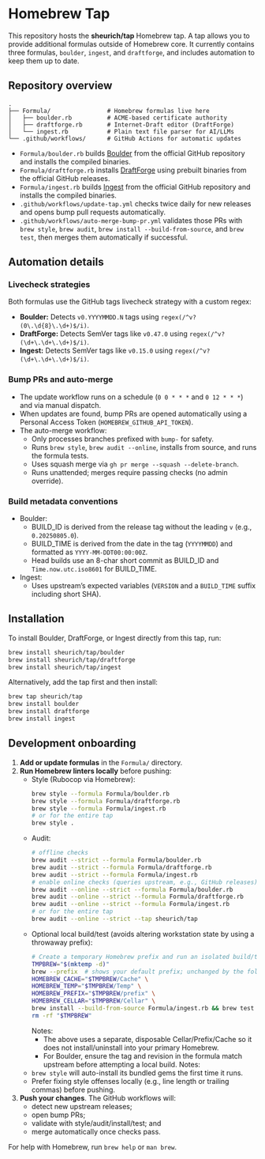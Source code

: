 # Homebrew Tap

This repository hosts the **sheurich/tap** Homebrew tap. A tap allows you to provide
additional formulas outside of Homebrew core. It currently contains three formulas,
`boulder`, `ingest`, and `draftforge`, and includes automation to keep them up to date.

## Repository overview

```
.
├── Formula/                # Homebrew formulas live here
│   ├── boulder.rb          # ACME-based certificate authority
│   ├── draftforge.rb       # Internet-Draft editor (DraftForge)
│   └── ingest.rb           # Plain text file parser for AI/LLMs
└── .github/workflows/      # GitHub Actions for automatic updates
```

- `Formula/boulder.rb` builds [Boulder](https://github.com/letsencrypt/boulder) from the official GitHub repository and
  installs the compiled binaries.
- `Formula/draftforge.rb` installs [DraftForge](https://github.com/ietf-tools/editor) using prebuilt binaries
  from the official GitHub releases.
- `Formula/ingest.rb` builds [Ingest](https://github.com/sammcj/ingest) from the official GitHub repository and
  installs the compiled binaries.
- `.github/workflows/update-tap.yml` checks twice daily for new releases and
  opens bump pull requests automatically.
- `.github/workflows/auto-merge-bump-pr.yml` validates those PRs with
  `brew style`, `brew audit`, `brew install --build-from-source`, and `brew test`,
  then merges them automatically if successful.

## Automation details

### Livecheck strategies

Both formulas use the GitHub tags livecheck strategy with a custom regex:
- **Boulder:** Detects `v0.YYYYMMDD.N` tags using `regex(/^v?(0\.\d{8}\.\d+)$/i)`.
- **DraftForge:** Detects SemVer tags like `v0.47.0` using `regex(/^v?(\d+\.\d+\.\d+)$/i)`.
- **Ingest:** Detects SemVer tags like `v0.15.0` using `regex(/^v?(\d+\.\d+\.\d+)$/i)`.

### Bump PRs and auto-merge

- The update workflow runs on a schedule (`0 0 * * *` and `0 12 * * *`) and via manual dispatch.
- When updates are found, bump PRs are opened automatically using a Personal Access Token (`HOMEBREW_GITHUB_API_TOKEN`).
- The auto-merge workflow:
  - Only processes branches prefixed with `bump-` for safety.
  - Runs `brew style`, `brew audit --online`, installs from source, and runs the formula tests.
  - Uses squash merge via `gh pr merge --squash --delete-branch`.
  - Runs unattended; merges require passing checks (no admin override).

### Build metadata conventions

- Boulder:
  - BUILD_ID is derived from the release tag without the leading `v` (e.g., `0.20250805.0`).
  - BUILD_TIME is derived from the date in the tag (`YYYYMMDD`) and formatted as `YYYY-MM-DDT00:00:00Z`.
  - Head builds use an 8-char short commit as BUILD_ID and `Time.now.utc.iso8601` for BUILD_TIME.
- Ingest:
  - Uses upstream’s expected variables (`VERSION` and a `BUILD_TIME` suffix including short SHA).

## Installation

To install Boulder, DraftForge, or Ingest directly from this tap, run:

```bash
brew install sheurich/tap/boulder
brew install sheurich/tap/draftforge
brew install sheurich/tap/ingest
```

Alternatively, add the tap first and then install:

```bash
brew tap sheurich/tap
brew install boulder
brew install draftforge
brew install ingest
```

## Development onboarding

1. **Add or update formulas** in the `Formula/` directory.
2. **Run Homebrew linters locally** before pushing:
   - Style (Rubocop via Homebrew):
     ```bash
     brew style --formula Formula/boulder.rb
     brew style --formula Formula/draftforge.rb
     brew style --formula Formula/ingest.rb
     # or for the entire tap
     brew style .
     ```
   - Audit:
     ```bash
     # offline checks
     brew audit --strict --formula Formula/boulder.rb
     brew audit --strict --formula Formula/draftforge.rb
     brew audit --strict --formula Formula/ingest.rb
     # enable online checks (queries upstream, e.g., GitHub releases)
     brew audit --online --strict --formula Formula/boulder.rb
     brew audit --online --strict --formula Formula/draftforge.rb
     brew audit --online --strict --formula Formula/ingest.rb
     # or for the entire tap
     brew audit --online --strict --tap sheurich/tap
     ```
   - Optional local build/test (avoids altering workstation state by using a throwaway prefix):
     ```bash
     # Create a temporary Homebrew prefix and run an isolated build/test
     TMPBREW="$(mktemp -d)"
     brew --prefix  # shows your default prefix; unchanged by the following
     HOMEBREW_CACHE="$TMPBREW/Cache" \
     HOMEBREW_TEMP="$TMPBREW/Temp" \
     HOMEBREW_PREFIX="$TMPBREW/prefix" \
     HOMEBREW_CELLAR="$TMPBREW/Cellar" \
     brew install --build-from-source Formula/ingest.rb && brew test Formula/ingest.rb
     rm -rf "$TMPBREW"
     ```
     Notes:
     - The above uses a separate, disposable Cellar/Prefix/Cache so it does not install/uninstall into your primary Homebrew.
     - For Boulder, ensure the tag and revision in the formula match upstream before attempting a local build.
   Notes:
   - `brew style` will auto-install its bundled gems the first time it runs.
   - Prefer fixing style offenses locally (e.g., line length or trailing commas) before pushing.
3. **Push your changes**. The GitHub workflows will:
   - detect new upstream releases;
   - open bump PRs;
   - validate with style/audit/install/test; and
   - merge automatically once checks pass.

For help with Homebrew, run `brew help` or `man brew`.
